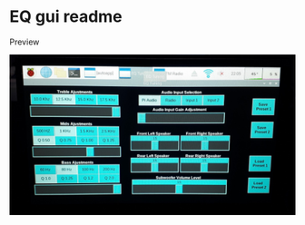 # EQ gui readme

Preview

<img src="https://github.com/RickD259/pi4_car_audio/blob/main/images/eq.png">
